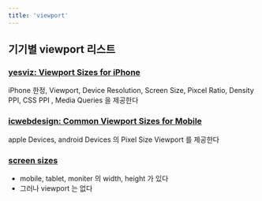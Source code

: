 ```yaml
---
title: 'viewport'
---
```


## 기기별 viewport 리스트

### [yesviz: Viewport Sizes for iPhone](https://yesviz.com/iphones.php)

iPhone 한정, Viewport, Device Resolution, Screen Size, Pixcel Ratio, Density PPI, CSS PPI , Media Queries 을 제공한다

### [icwebdesign: Common Viewport Sizes for Mobile](https://www.icwebdesign.co.uk/common-viewport-sizes)

apple Devices, android Devices 의 Pixel Size Viewport 를 제공한다

### [screen sizes](https://screensiz.es/phone)

-   mobile, tablet, moniter 의 width, height 가 있다
-   그러나 viewport 는 없다
